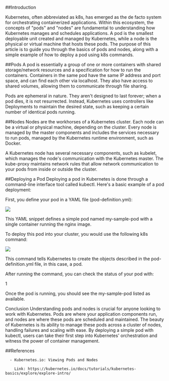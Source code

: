 
##Introduction

Kubernetes, often abbreviated as k8s, has emerged as the de facto system for orchestrating containerized applications. Within this ecosystem, the concepts of "pods" and "nodes" are fundamental to understanding how Kubernetes manages and schedules applications. A pod is the smallest deployable unit created and managed by Kubernetes, while a node is the physical or virtual machine that hosts these pods. The purpose of this article is to guide you through the basics of pods and nodes, along with a simple example of how to deploy a pod using k8s commands.


##Pods 
A pod is essentially a group of one or more containers with shared storage/network resources and a specification for how to run the containers. Containers in the same pod have the same IP address and port space, and can find each other via localhost. They also have access to shared volumes, allowing them to communicate through file sharing.

Pods are ephemeral in nature. They aren't designed to last forever; when a pod dies, it is not resurrected. Instead, Kubernetes uses controllers like Deployments to maintain the desired state, such as keeping a certain number of identical pods running.

##Nodes 
Nodes are the workhorses of a Kubernetes cluster. Each node can be a virtual or physical machine, depending on the cluster. Every node is managed by the master components and includes the services necessary to run pods, managed by the Kubernetes runtime environment, such as Docker.

A Kubernetes node has several necessary components, such as kubelet, which manages the node's communication with the Kubernetes master. The kube-proxy maintains network rules that allow network communication to your pods from inside or outside the cluster.

##Deploying a Pod
Deploying a pod in Kubernetes is done through a command-line interface tool called kubectl. Here's a basic example of a pod deployment:

First, you define your pod in a YAML file (pod-definition.yml):

![](assets/yaml_pod.png)

This YAML snippet defines a simple pod named my-sample-pod with a single container running the nginx image.

To deploy this pod into your cluster, you would use the following k8s command:

![](assets/pod_command.png)

This command tells Kubernetes to create the objects described in the pod-definition.yml file, in this case, a pod.

After running the command, you can check the status of your pod with:

1[](assets/kubectl.png)

Once the pod is running, you should see the my-sample-pod listed as available.

Conclusion
Understanding pods and nodes is crucial for anyone looking to work with Kubernetes. Pods are where your application components run, and nodes are where these pods are scheduled and maintained. The beauty of Kubernetes is its ability to manage these pods across a cluster of nodes, handling failures and scaling with ease. By deploying a simple pod with kubectl, users can take their first step into Kubernetes' orchestration and witness the power of container management.

##References

      - Kubernetes.io: Viewing Pods and Nodes

        Link: https://kubernetes.io/docs/tutorials/kubernetes-basics/explore/explore-intro/


        